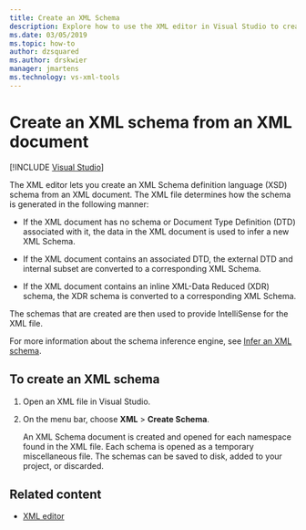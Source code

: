 ```yaml
---
title: Create an XML Schema
description: Explore how to use the XML editor in Visual Studio to create an XML Schema definition language (XSD) schema from an XML document.
ms.date: 03/05/2019
ms.topic: how-to
author: dzsquared
ms.author: drskwier
manager: jmartens
ms.technology: vs-xml-tools
---
```

# Create an XML schema from an XML document

 [!INCLUDE [Visual Studio](~/includes/applies-to-version/vs-windows-only.md)]

The XML editor lets you create an XML Schema definition language (XSD) schema from an XML document. The XML file determines how the schema is generated in the following manner:

- If the XML document has no schema or Document Type Definition (DTD) associated with it, the data in the XML document is used to infer a new XML Schema.

- If the XML document contains an associated DTD, the external DTD and internal subset are converted to a corresponding XML Schema.

- If the XML document contains an inline XML-Data Reduced (XDR) schema, the XDR schema is converted to a corresponding XML Schema.

The schemas that are created are then used to provide IntelliSense for the XML file.

For more information about the schema inference engine, see [Infer an XML schema](/dotnet/standard/data/xml/inferring-an-xml-schema).

## To create an XML schema

1. Open an XML file in Visual Studio.

2. On the menu bar, choose **XML** > **Create Schema**.

   An XML Schema document is created and opened for each namespace found in the XML file. Each schema is opened as a temporary miscellaneous file. The schemas can be saved to disk, added to your project, or discarded.

## Related content

- [XML editor](../xml-tools/xml-editor.md)

